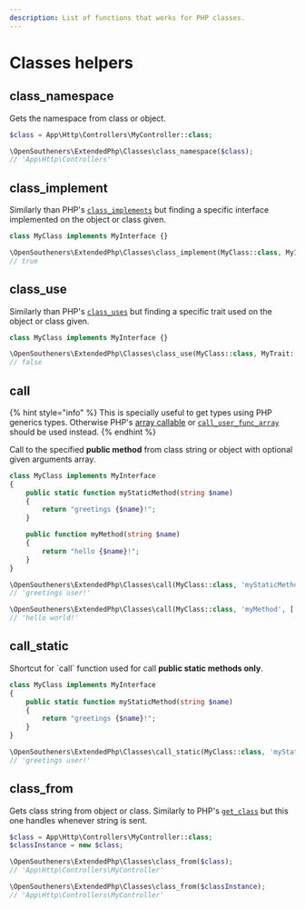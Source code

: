 ```yaml
---
description: List of functions that works for PHP classes.
---
```


# Classes helpers

## class\_namespace

Gets the namespace from class or object.

```php
$class = App\Http\Controllers\MyController::class;

\OpenSoutheners\ExtendedPhp\Classes\class_namespace($class);
// 'App\Http\Controllers'
```

## class\_implement

Similarly than PHP's [`class_implements`](https://www.php.net/manual/en/function.class-implements.php) but finding a specific interface implemented on the object or class given.

```php
class MyClass implements MyInterface {}

\OpenSoutheners\ExtendedPhp\Classes\class_implement(MyClass::class, MyInterface::class);
// true
```

## class\_use

Similarly than PHP's [`class_uses`](https://www.php.net/manual/en/function.class-uses.php) but finding a specific trait used on the object or class given.

```php
class MyClass implements MyInterface {}

\OpenSoutheners\ExtendedPhp\Classes\class_use(MyClass::class, MyTrait::class);
// false
```

## call

{% hint style="info" %}
This is specially useful to get types using PHP generics types. Otherwise PHP's [array callable](https://www.php.net/manual/en/functions.first\_class\_callable\_syntax.php) or [`call_user_func_array`](https://www.php.net/manual/en/function.call-user-func-array.php) should be used instead.
{% endhint %}

Call to the specified **public method** from class string or object with optional given arguments array.

```php
class MyClass implements MyInterface
{
    public static function myStaticMethod(string $name)
    {
        return "greetings {$name}!";
    }

    public function myMethod(string $name)
    {
        return "hello {$name}!";
    }
}

\OpenSoutheners\ExtendedPhp\Classes\call(MyClass::class, 'myStaticMethod', ['user'], true);
// 'greetings user!'

\OpenSoutheners\ExtendedPhp\Classes\call(MyClass::class, 'myMethod', ['world']);
// 'hello world!'
```

## call\_static

Shortcut for \`call\` function used for call **public static methods only**.

```php
class MyClass implements MyInterface
{
    public static function myStaticMethod(string $name)
    {
        return "greetings {$name}!";
    }
}

\OpenSoutheners\ExtendedPhp\Classes\call_static(MyClass::class, 'myStaticMethod', ['user']);
// 'greetings user!'
```

## class\_from

Gets class string from object or class. Similarly to PHP's [`get_class`](https://www.php.net/manual/en/function.get-class) but this one handles whenever string is sent.

```php
$class = App\Http\Controllers\MyController::class;
$classInstance = new $class;

\OpenSoutheners\ExtendedPhp\Classes\class_from($class);
// 'App\Http\Controllers\MyController'

\OpenSoutheners\ExtendedPhp\Classes\class_from($classInstance);
// 'App\Http\Controllers\MyController'
```
